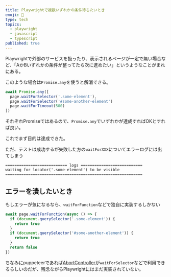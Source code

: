 ```yaml
---
title: Playwrightで複数いずれかの条件待ちたいとき
emoji: 🤡
type: tech
topics:
  - playwright
  - javascript
  - typescript
published: true
---
```


Playwrightで外部のサービスを扱ったり、表示されるページが一定で無い場合など、「AかBいずれかの条件が整ってたら次に進めたい」というようなことがまれにある。

このような場合は`Promise.any`を使うと解消できる。

```ts
await Promise.any([
  page.waitForSelector('.some-element'),
  page.waitForSelector('#some-another-element')
  page.waitForTimeout(500)
])
```

それぞれPromiseではあるので、`Promise.any`でいずれかが達成すればOKとすれば良い。

これでまず目的は達成できた。

ただ、テストは成功するが失敗した方の`waitForXXX`についてエラーログには出てしまう

```
=========================== logs ===========================
waiting for locator('.some-element') to be visible
============================================================
```

## エラーを潰したいとき

もしエラーが気になるなら、`waitForFunction`などで独自に実装するしかない

```ts
await page.waitForFunction(async () => {
  if (document.querySelector('.some-element')) {
    return true
  }
  if (document.querySelector('#some-another-element')) {
    return true
  }
  return false
})
```

ちなみにpuppeteerであれば[AbortController](https://github.com/puppeteer/puppeteer/pull/10018)が`waitForSelector`などで利用できるらしいのだが、残念ながらPlaywrightにはまだ実装されていない。
